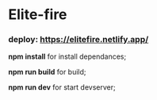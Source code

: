 # Elite-fire

### deploy: https://elitefire.netlify.app/

**npm install** for install dependances;

**npm run build** for build;

**npm run dev** for start devserver;







